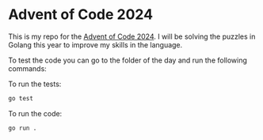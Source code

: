 Advent of Code 2024
===================

This is my repo for the [Advent of Code 2024](https://adventofcode.com/2024). I will be solving the puzzles in Golang this year to improve my skills in the language.

To test the code you can go to the folder of the day and run the following commands:

To run the tests:
```bash
go test
```

To run the code:
```bash
go run .
```
